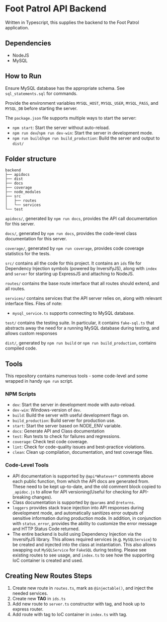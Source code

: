 # Foot Patrol API Backend

Written in Typescript, this supplies the backend to the Foot Patrol application.

## Dependencies

* NodeJS
* MySQL

## How to Run

Ensure MySQL database has the appropriate schema. See `sql_statements.sql` for commands.

Provide the environment variables `MYSQL_HOST`, `MYSQL_USER`, `MYSQL_PASS`, and `MYSQL_DB` before starting the server.

The `package.json` file supports multiple ways to start the server:

* `npm start`: Start the server without auto-reload.
* `npm run dev`/`npm run dev-win`: Start the server in development mode.
* `npm run build`/`npm run build_production`: Build the server and output to `dist/`

## Folder structure

```
backend
├── apidocs
├── dist
├── docs
├── coverage
├── node_modules
├── src
│   ├── routes
│   └── services
└── test
```

`apidocs/`, generated by `npm run docs`, provides the API call documentation for this server.

`docs/`, generated by `npm run docs`, provides the code-level class documentation for this server.

`coverage/`, generated by `npm run coverage`, provides code coverage statistics for the tests.

`src/` contains all the code for this project. It contains an `ids` file for Dependency Injection symbols (powered by InversifyJS), along with `index` and `server` for starting up ExpressJS and attaching to NodeJS.

`routes/` contains the base route interface that all routes should extend, and all routes.

`services/` contains services that the API server relies on, along with relevant interface files. Files of note:

* `mysql_service.ts` supports connecting to MySQL database.

`test/` contains the testing suite. In particular, it contains `fake-sql.ts` that abstracts away the need for a running MySQL database during testing, and allows custom responses 

`dist/`, generated by `npm run build` or `npm run build_production`, contains compiled code.

## Tools

This repository contains numerous tools - some code-level and some wrapped in handy `npm run` script.

### NPM Scripts

* `dev`: Start the server in development mode with auto-reload.
* `dev-win`: Windows-version of `dev`.
* `build`: Build the server with useful development flags on.
* `build_production`: Build server for production use.
* `start`: Start the server based on NODE_ENV variable.
* `docs`: Generate API and Class documentation
* `test`: Run tests to check for failures and regressions.
* `coverage`: Check test code coverage.
* `lint`: Check for code-quality issues and best-practice violations.
* `clean`: Clean up compilation, documentation, and test coverage files.

### Code-Level Tools

* API documentation is supported by `@api*Whatever*` comments above each public function, from which the API docs are generated from. These need to be kept up-to-date, and the old comment block copied to `_apidoc.js` to allow for API versioning(Useful for checking for API-breaking changes).
* Class documentation is supported by `@params` and `@returns`.
* `loggers` provides stack trace injection into API responses during development mode, and automatically sanitizes error outputs of sensitive information during production mode. In addition, in conjunction with `status_error`, provides the ability to customize the error message and HTTP Status Code returned.
* The entire backend is build using Dependency Injection via the InversifyJS library. This allows required services (e.g. `MySQLService`) to be created and injected into the class at instantiation. This also allows swapping out `MySQLService` for `FakeSQL` during testing. Please see existing routes to see usage, and `index.ts` to see how the supporting IoC container is created and used.

## Creating New Routes Steps

1. Create new route in `routes.ts`, mark as `@injectable()`, and inject the needed services.
1. Create new **TAG** in `ids.ts`
1. Add new route to `server.ts` constructor with tag, and hook up to express router.
1. Add route with tag to IoC container in `index.ts` with tag.
